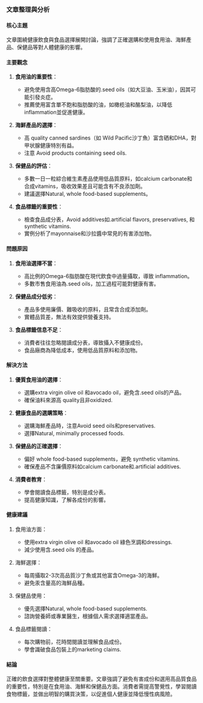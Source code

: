 ### 文章整理與分析

#### 核心主題
文章圍繞健康飲食與食品選擇展開討論，強調了正確選購和使用食用油、海鮮產品、保健品等對人體健康的影響。

#### 主要觀念
1. **食用油的重要性**：
   - 避免使用含高Omega-6脂肪酸的.seed oils（如大豆油、玉米油），因其可能引發炎症。
   - 推薦使用富含單不飽和脂肪酸的油，如橄榄油和酪梨油，以降低 inflammation並促進健康。

2. **海鮮產品的選擇**：
   - 高 quality canned sardines（如 Wild Pacific沙丁魚）富含硒和DHA，對甲状腺健康特別有益。
   - 注意 Avoid products containing seed oils.

3. **保健品的評估**：
   - 多數一日一粒綜合維生素產品使用低品質原料，如calcium carbonate和合成vitamins，吸收效果差且可能含有不良添加劑。
   - 建議選擇Natural, whole food-based supplements。

4. **食品標籤的重要性**：
   - 檢查食品成分表，Avoid additives如.artificial flavors, preservatives, 和synthetic vitamins.
   - 實例分析了mayonnaise和沙拉醬中常見的有害添加物。

#### 問題原因
1. **食用油選擇不當**：
   - 高比例的Omega-6脂肪酸在現代飲食中過量攝取，導致 inflammation。
   - 多數市售食用油為.seed oils，加工過程可能對健康有害。

2. **保健品成分低劣**：
   - 產品多使用廉價、難吸收的原料，且常含合成添加劑。
   - 實體品質差，無法有效提供營養支持。

3. **食品標籤信息不足**：
   - 消費者往往忽略閱讀成分表，導致攝入不健康成份。
   - 食品廠商為降低成本，使用低品質原料和添加物。

#### 解決方法
1. **優質食用油的選擇**：
   - 選購extra virgin olive oil 和avocado oil，避免含.seed oils的产品。
   - 確保油料來源高 quality且非oxidized.

2. **健康食品的選購策略**：
   - 選購海鮮產品時，注意Avoid seed oils和preservatives.
   - 選擇Natural, minimally processed foods.

3. **保健品的正確選擇**：
   - 偏好 whole food-based supplements，避免 synthetic vitamins.
   - 確保產品不含廉價原料如calcium carbonate和.artificial additives.

4. **消費者教育**：
   - 學會閱讀食品標籤，特別是成分表。
   - 提高健康知識，了解各成份的影響。

#### 健康建議
1. 食用油方面：
   - 使用extra virgin olive oil 和avocado oil 綠色烹調和dressings.
   - 減少使用含.seed oils 的產品。

2. 海鮮選擇：
   - 每周攝取2-3次高品質沙丁魚或其他富含Omega-3的海鮮。
   - 避免汞含量高的海鮮品種。

3. 保健品使用：
   - 優先選擇Natural, whole food-based supplements.
   - 諮詢營養師或專業醫生，根據個人需求選擇適當產品。

4. 食品標籤閱讀：
   - 每次購物前，花時間閱讀並理解食品成份。
   - 學會識破食品包裝上的marketing claims.

#### 結論
正確的飲食選擇對整體健康至關重要。文章強調了避免有害成份和選用高品質食品的重要性，特別是在食用油、海鮮和保健品方面。消費者需提高警覺性，學習閱讀食物標籤，並做出明智的購買決策，以促進個人健康並降低慢性病風險。